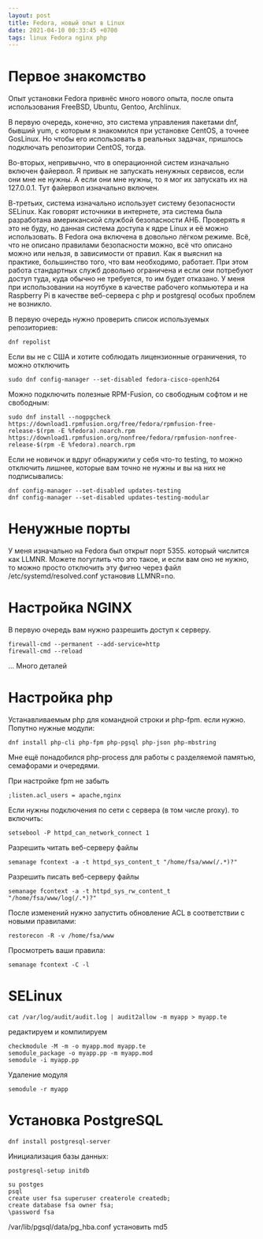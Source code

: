 ```yaml
---
layout: post
title: Fedora, новый опыт в Linux
date: 2021-04-10 00:33:45 +0700
tags: linux Fedora nginx php
---
```


# Первое знакомство

Опыт установки Fedora привнёс много нового опыта, после опыта использования FreeBSD, Ubuntu, Gentoo, Archlinux.

В первую очередь, конечно, это система управления пакетами dnf, бывший yum, с которым я знакомился при установке CentOS, а точнее GosLinux. Но чтобы его использовать в реальных задачах, пришлось подключать репозитории CentOS, тогда.

Во-вторых, непривычно, что в операционной систем изначально включен файервол. Я привык не запускать ненужных сервисов, если они мне не нужны. А если они мне нужны, то я мог их запускать их на 127.0.0.1. Тут файервол изначально включен.

В-третьих, система изначально использует систему безопасности SELinux. Как говорят источники в интернете, эта система была разработана американской службой безопасности АНБ. Проверять я это не буду, но данная система доступа к ядре Linux и её можно использовать. В Fedora она включена в довольно лёгком режиме. Всё, что не описано правилами безопасности можно, всё что описано можно или нельзя, в зависимости от правил. Как я выяснил на практике, большинство того, что вам необходимо, работает. При этом работа стандартных служб довольно ограничена и если они потребуют доступ туда, куда обычно не требуется, то им будет отказано. У меня при использовании на ноутбуке в качестве рабочего копмьютера и на Raspberry Pi в качестве веб-сервера с php и postgresql особых проблем не возникло.

В первую очередь нужно проверить список используемых репозиториев:
```
dnf repolist
```
Если вы не с США и хотите соблюдать лицензионные ограничения, то можно отключить
```
sudo dnf config-manager --set-disabled fedora-cisco-openh264
```
Можно подключить полезные RPM-Fusion, со свободным софтом и не свободным:
```
sudo dnf install --nogpgcheck https://download1.rpmfusion.org/free/fedora/rpmfusion-free-release-$(rpm -E %fedora).noarch.rpm https://download1.rpmfusion.org/nonfree/fedora/rpmfusion-nonfree-release-$(rpm -E %fedora).noarch.rpm
```
Если не новичок и вдруг обнаружили у себя что-то testing, то можно отключить лишнее, которые вам точно не нужны и вы на них не подписывались:
```
dnf config-manager --set-disabled updates-testing
dnf config-manager --set-disabled updates-testing-modular
```
# Ненужные порты

У меня изначально на Fedora был открыт порт 5355. который числится как LLMNR. Можете погуглить что это такое, и если вам оно не нужно, то можно просто отключить эту фигню через файл /etc/systemd/resolved.conf установив LLMNR=no.

# Настройка NGINX

В первую очередь вам нужно разрешить доступ к серверу.
```
firewall-cmd --permanent --add-service=http
firewall-cmd --reload
```
... Много деталей

# Настройка php

Устанавливаемым php для командной строки и php-fpm. если нужно. Попутно нужные модули:
```
dnf install php-cli php-fpm php-pgsql php-json php-mbstring
```
Мне ещё понадобился php-process для работы с разделяемой памятью, семафорами и очередями.

При настройке fpm не забыть
```
;listen.acl_users = apache,nginx
```
Если нужны подключения по сети с сервера (в том числе proxy). то включить:
```
setsebool -P httpd_can_network_connect 1
```
Разрешить читать веб-серверу файлы
```
semanage fcontext -a -t httpd_sys_content_t "/home/fsa/www(/.*)?"
```
Разрешить писать веб-серверу файлы
```
semanage fcontext -a -t httpd_sys_rw_content_t "/home/fsa/www/log(/.*)?"
```
После изменений нужно запустить обновление ACL в соответствии с новыми правилами:
```
restorecon -R -v /home/fsa/www
```
Просмотреть ваши правила:
```
semanage fcontext -C -l
```

# SELinux
```
cat /var/log/audit/audit.log | audit2allow -m myapp > myapp.te
```
редактируем и компилируем
```
checkmodule -M -m -o myapp.mod myapp.te
semodule_package -o myapp.pp -m myapp.mod
semodule -i myapp.pp
```
Удаление модуля
```
semodule -r myapp
```
# Установка PostgreSQL
```
dnf install postgresql-server
```
Инициализация базы данных:
```
postgresql-setup initdb
```

```
su postges
psql
create user fsa superuser createrole createdb;
create database fsa owner fsa;
\password fsa
```

/var/lib/pgsql/data/pg_hba.conf установить md5
